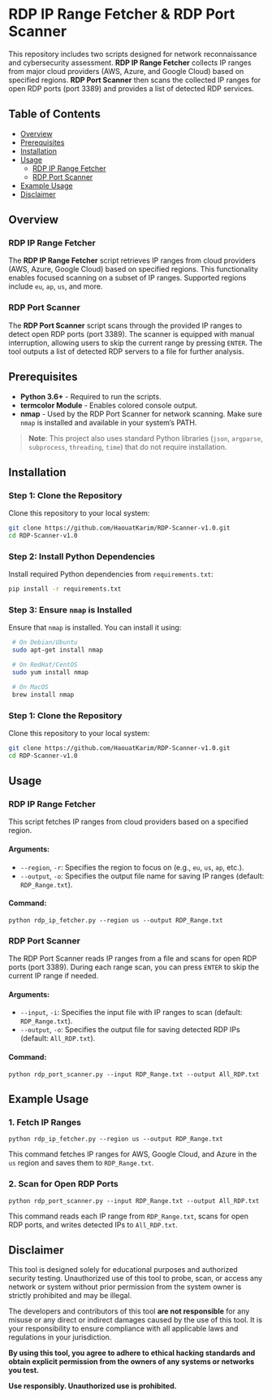 # RDP IP Range Fetcher & RDP Port Scanner

This repository includes two scripts designed for network reconnaissance and cybersecurity assessment. **RDP IP Range Fetcher** collects IP ranges from major cloud providers (AWS, Azure, and Google Cloud) based on specified regions. **RDP Port Scanner** then scans the collected IP ranges for open RDP ports (port 3389) and provides a list of detected RDP services.

## Table of Contents
- [Overview](#overview)
- [Prerequisites](#prerequisites)
- [Installation](#installation)
- [Usage](#usage)
  - [RDP IP Range Fetcher](#rdp-ip-range-fetcher)
  - [RDP Port Scanner](#rdp-port-scanner)
- [Example Usage](#example-usage)
- [Disclaimer](#disclaimer)

## Overview

### RDP IP Range Fetcher
The **RDP IP Range Fetcher** script retrieves IP ranges from cloud providers (AWS, Azure, Google Cloud) based on specified regions. This functionality enables focused scanning on a subset of IP ranges. Supported regions include `eu`, `ap`, `us`, and more.

### RDP Port Scanner
The **RDP Port Scanner** script scans through the provided IP ranges to detect open RDP ports (port 3389). The scanner is equipped with manual interruption, allowing users to skip the current range by pressing `ENTER`. The tool outputs a list of detected RDP servers to a file for further analysis.

## Prerequisites

- **Python 3.6+** - Required to run the scripts.
- **termcolor Module** - Enables colored console output.
- **nmap** - Used by the RDP Port Scanner for network scanning. Make sure `nmap` is installed and available in your system’s PATH.

> **Note**: This project also uses standard Python libraries (`json`, `argparse`, `subprocess`, `threading`, `time`) that do not require installation.

## Installation

### Step 1: Clone the Repository
Clone this repository to your local system:
   ```bash
   git clone https://github.com/HaouatKarim/RDP-Scanner-v1.0.git
   cd RDP-Scanner-v1.0
   ```

### Step 2: Install Python Dependencies
Install required Python dependencies from `requirements.txt`:
   ```bash
   pip install -r requirements.txt
   ```

### Step 3: Ensure `nmap` is Installed
Ensure that `nmap` is installed. You can install it using:
   ```bash
    # On Debian/Ubuntu
    sudo apt-get install nmap

    # On RedHat/CentOS
    sudo yum install nmap

    # On MacOS
    brew install nmap
```

### Step 1: Clone the Repository
Clone this repository to your local system:
   ```bash
   git clone https://github.com/HaouatKarim/RDP-Scanner-v1.0.git
   cd RDP-Scanner-v1.0
```

## Usage

### RDP IP Range Fetcher
This script fetches IP ranges from cloud providers based on a specified region.

#### Arguments:
- `--region`, `-r`: Specifies the region to focus on (e.g., `eu`, `us`, `ap`, etc.).
- `--output`, `-o`: Specifies the output file name for saving IP ranges (default: `RDP_Range.txt`).

#### Command:
```
python rdp_ip_fetcher.py --region us --output RDP_Range.txt
```

### RDP Port Scanner
The RDP Port Scanner reads IP ranges from a file and scans for open RDP ports (port 3389). During each range scan, you can press `ENTER` to skip the current IP range if needed.

#### Arguments:
- `--input`, `-i`: Specifies the input file with IP ranges to scan (default: `RDP_Range.txt`).
- `--output`, `-o`: Specifies the output file for saving detected RDP IPs (default: `All_RDP.txt`).

#### Command:
```
python rdp_port_scanner.py --input RDP_Range.txt --output All_RDP.txt
```

## Example Usage

### 1. Fetch IP Ranges
```
python rdp_ip_fetcher.py --region us --output RDP_Range.txt
```
This command fetches IP ranges for AWS, Google Cloud, and Azure in the `us` region and saves them to `RDP_Range.txt`.

### 2. Scan for Open RDP Ports
```
python rdp_port_scanner.py --input RDP_Range.txt --output All_RDP.txt
```
This command reads each IP range from `RDP_Range.txt`, scans for open RDP ports, and writes detected IPs to `All_RDP.txt`.


## Disclaimer

This tool is designed solely for educational purposes and authorized security testing. Unauthorized use of this tool to probe, scan, or access any network or system without prior permission from the system owner is strictly prohibited and may be illegal.

The developers and contributors of this tool **are not responsible** for any misuse or any direct or indirect damages caused by the use of this tool. It is your responsibility to ensure compliance with all applicable laws and regulations in your jurisdiction.

**By using this tool, you agree to adhere to ethical hacking standards and obtain explicit permission from the owners of any systems or networks you test.**

**Use responsibly. Unauthorized use is prohibited.**
